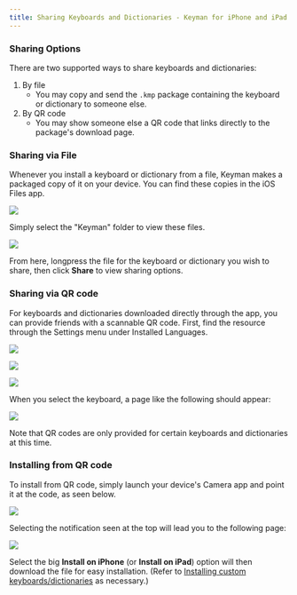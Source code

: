 ```yaml
---
title: Sharing Keyboards and Dictionaries - Keyman for iPhone and iPad Help
---
```

### Sharing Options
There are two supported ways to share keyboards and dictionaries:

1. By file
    - You may copy and send the `.kmp` package containing the keyboard or dictionary to someone else.
2. By QR code
    - You may show someone else a QR code that links directly to the package's download page.

### Sharing via File
Whenever you install a keyboard or dictionary from a file, Keyman makes a packaged copy of it on your device.  You can find these copies in the iOS Files app.

![](../ios_images/file-share-1i.png)

Simply select the "Keyman" folder to view these files.

![](../ios_images/file-share-2i.png)

From here, longpress the file for the keyboard or dictionary you wish to share, then
click **Share** to view sharing options.

### Sharing via QR code
For keyboards and dictionaries downloaded directly through the app,
you can provide friends with a scannable QR code.  First, find the resource
through the Settings menu under Installed Languages.

![](../ios_images/add-keyboard-i2.png)

![](../ios_images/add-keyboard-i3.png)

![](../ios_images/qr-code-share-1i.png)

When you select the keyboard, a page like the following should appear:

![](../ios_images/qr-code-share-2i.png)

Note that QR codes are only provided for certain keyboards and dictionaries
at this time.

### Installing from QR code
To install from QR code, simply launch your device's Camera app and point
it at the code, as seen below.

![](../ios_images/qr-code-share-3i.png)

Selecting the notification seen at the top will lead you to the following page:

![](../ios_images/qr-code-share-4i.png)

Select the big **Install on iPhone** (or
**Install on iPad**) option will then download
the file for easy installation.  (Refer to [Installing custom keyboards/dictionaries](installing-custom-keyboards-dictionaries) as necessary.)
